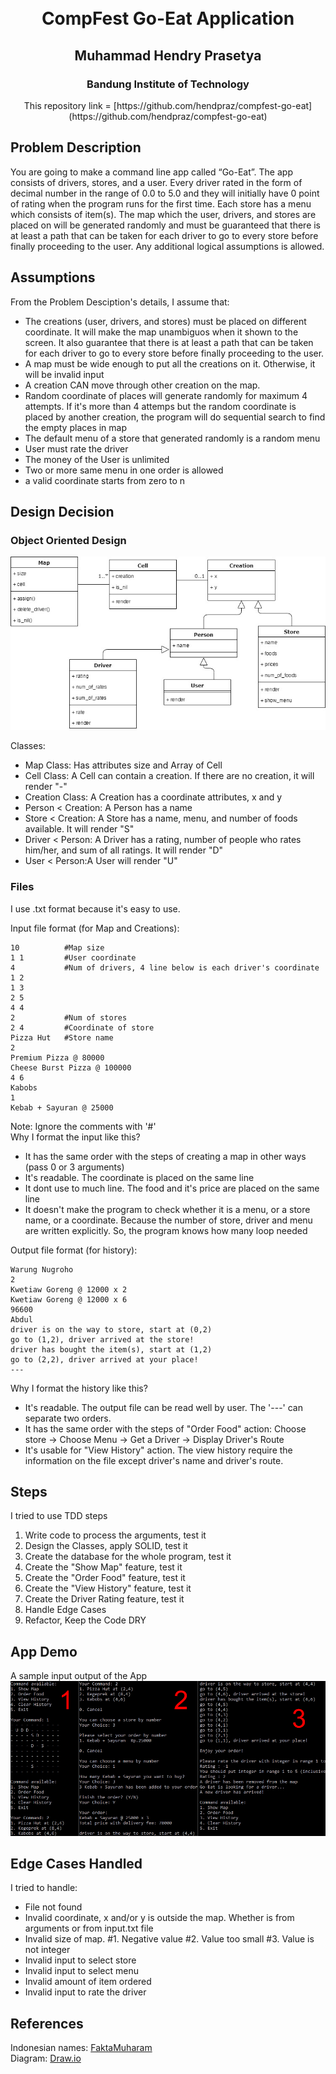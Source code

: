 <h1 align="center">
  <br>
  CompFest Go-Eat Application
  <br>
</h1>

<h2 align="center">
  Muhammad Hendry Prasetya
  <br>
</h2>

<h3 align="center">
  Bandung Institute of Technology
</h2>

<p align = center> This repository link = [https://github.com/hendpraz/compfest-go-eat](https://github.com/hendpraz/compfest-go-eat) <p>

## Problem Description

You are going to make a command line app called “Go-Eat”. The app consists of drivers, stores, and a user. Every driver rated in the form of decimal number in the range of 0.0 to 5.0 and they will initially have 0 point of rating when the program runs for the first time. Each store has a menu which consists of item(s). The map which the user, drivers, and stores are placed on will be generated randomly and must be guaranteed that there is at least a path that can be taken for each driver to go to every store before finally proceeding to the user. Any additional logical assumptions is allowed.

## Assumptions

From the Problem Desciption's details, I assume that:
- The creations (user, drivers, and stores) must be placed on different coordinate. It will make the map unambiguos when it shown to the screen. It also guarantee that there is at least a path that can be taken for each driver to go to every store before finally proceeding to the user.
- A map must be wide enough to put all the creations on it. Otherwise, it will be invalid input
- A creation CAN move through other creation on the map.
- Random coordinate of places will generate randomly for maximum 4 attempts. If it's more than 4 attemps but the random coordinate is placed by another creation, the program will do sequential search to find the empty places in map
- The default menu of a store that generated randomly is a random menu
- User must rate the driver
- The money of the User is unlimited
- Two or more same menu in one order is allowed
- a valid coordinate starts from zero to n

## Design Decision

### Object Oriented Design

![diagram](img/diagram.jpg)

Classes:
- Map Class: Has attributes size and Array of Cell
- Cell Class: A Cell can contain a creation. If there are no creation, it will render "-"
- Creation Class: A Creation has a coordinate attributes, x and y
- Person < Creation: A Person has a name
- Store < Creation: A Store has a name, menu, and number of foods available. It will render "S"
- Driver < Person: A Driver has a rating, number of people who rates him/her, and sum of all ratings. It will render "D"
- User < Person:A User will render "U"

### Files

I use .txt format because it's easy to use.

Input file format (for Map and Creations):
```
10          #Map size
1 1         #User coordinate
4           #Num of drivers, 4 line below is each driver's coordinate
1 2
1 3
2 5
4 4
2           #Num of stores
2 4         #Coordinate of store
Pizza Hut   #Store name
2
Premium Pizza @ 80000
Cheese Burst Pizza @ 100000
4 6
Kabobs
1
Kebab + Sayuran @ 25000
```

Note: Ignore the comments with '#'<br>
Why I format the input like this?
- It has the same order with the steps of creating a map in other ways (pass 0 or 3 arguments)
- It's readable. The coordinate is placed on the same line
- It dont use to much line. The food and it's price are placed on the same line
- It doesn't make the program to check whether it is a menu, or a store name, or a coordinate. Because the number of store, driver and menu are written explicitly. So, the program knows how many loop needed

Output file format (for history):
```
Warung Nugroho
2
Kwetiaw Goreng @ 12000 x 2
Kwetiaw Goreng @ 12000 x 6
96600
Abdul
driver is on the way to store, start at (0,2)
go to (1,2), driver arrived at the store!
driver has bought the item(s), start at (1,2)
go to (2,2), driver arrived at your place!
---
```

Why I format the history like this?
- It's readable. The output file can be read well by user. The '---' can separate two orders.
- It has the same order with the steps of "Order Food" action: Choose store -> Choose Menu -> Get a Driver -> Display Driver's Route
- It's usable for "View History" action. The view history require the information on the file except driver's name and driver's route.

## Steps

I tried to use TDD steps 
1. Write code to process the arguments, test it
2. Design the Classes, apply SOLID, test it
3. Create the database for the whole program, test it
4. Create the "Show Map" feature, test it
5. Create the "Order Food" feature, test it
6. Create the "View History" feature, test it
7. Create the Driver Rating feature, test it
8. Handle Edge Cases
9. Refactor, Keep the Code DRY

## App Demo

A sample input output of the App
![demo](img/demo.jpg)

## Edge Cases Handled

I tried to handle:
- File not found
- Invalid coordinate, x and/or y is outside the map. Whether is from arguments or from input.txt file
- Invalid size of map. #1. Negative value #2. Value too small #3. Value is not integer
- Invalid input to select store
- Invalid input to select menu
- Invalid amount of item ordered
- Invalid input to rate the driver

## References

Indonesian names: [FaktaMuharam](http://faktamuharam.blogspot.com/2012/11/top-1000-nama-populer-di-indonesia.html)<br>
Diagram: [Draw.io](https://www.draw.io/)